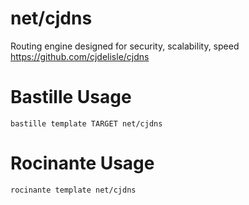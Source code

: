 # net/cjdns
Routing engine designed for security, scalability, speed
https://github.com/cjdelisle/cjdns

# Bastille Usage
```shell
bastille template TARGET net/cjdns
```

# Rocinante Usage
```shell
rocinante template net/cjdns
```
